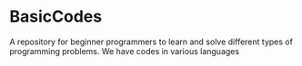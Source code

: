 # BasicCodes

A repository for beginner programmers to learn and solve different types of programming problems. We have codes in various languages
